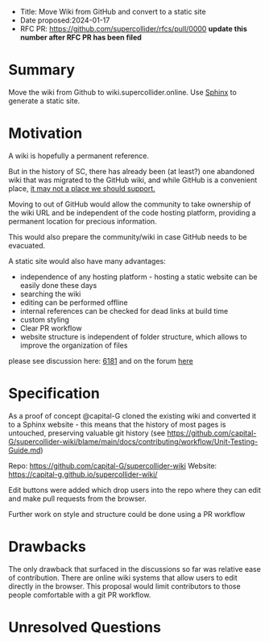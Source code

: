 - Title: Move Wiki from GitHub and convert to a static site
- Date proposed:2024-01-17
- RFC PR: https://github.com/supercollider/rfcs/pull/0000 **update this number after RFC PR has been filed**

# Summary

Move the wiki from Github to wiki.supercollider.online.  Use [Sphinx](https://www.sphinx-doc.org/en/master/) to generate a static site.

# Motivation

A wiki is hopefully a permanent reference.

But in the history of SC, there has already been (at least?) one abandoned wiki that was migrated to the GitHub wiki, and while GitHub is a convenient place, [it may not a place we should support.](https://sfconservancy.org/GiveUpGitHub/)

Moving to out of GitHub would allow the community to take ownership of the wiki URL and be independent of the code hosting platform, providing a permanent location for precious information.

This would also prepare the community/wiki in case GitHub needs to be evacuated.

A static site would also have many advantages:
- independence of any hosting platform - hosting a static website can be easily done these days
- searching the wiki
- editing can be performed offline
- internal references can be checked for dead links at build time
- custom styling
- Clear PR workflow 
- website structure is independent of folder structure, which allows to improve the organization of files

please see discussion here: [6181](https://github.com/supercollider/supercollider/issues/6181)
and on the forum [here](https://scsynth.org/t/the-sc-wiki/8123/11?u=semiquaver)

# Specification

As a proof of concept @capital-G cloned the existing wiki and converted it to a Sphinx website - this means that the history of most pages is untouched, preserving valuable git history (see https://github.com/capital-G/supercollider-wiki/blame/main/docs/contributing/workflow/Unit-Testing-Guide.md)

Repo: https://github.com/capital-G/supercollider-wiki
Website: https://capital-g.github.io/supercollider-wiki/

Edit buttons were added which drop users into the repo where they can edit and make pull requests from the browser.

Further work on style and structure could be done using a PR workflow

# Drawbacks

The only drawback that surfaced in the discussions so far was relative ease of contribution. There are online wiki systems that allow users to edit directly in the browser. This proposal would limit contributors to those people comfortable with a git PR workflow. 




# Unresolved Questions

